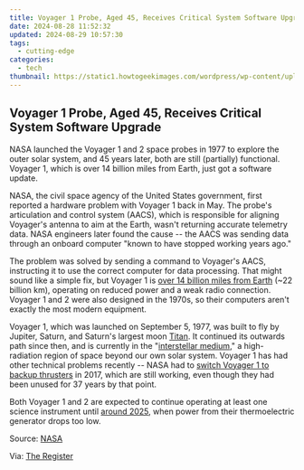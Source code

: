 ```yaml
---
title: Voyager 1 Probe, Aged 45, Receives Critical System Software Upgrade
date: 2024-08-28 11:52:32
updated: 2024-08-29 10:57:30
tags:
  - cutting-edge
categories:
  - tech
thumbnail: https://static1.howtogeekimages.com/wordpress/wp-content/uploads/2022/08/Voyager-probe.jpg
---
```


## Voyager 1 Probe, Aged 45, Receives Critical System Software Upgrade

NASA launched the Voyager 1 and 2 space probes in 1977 to explore the outer solar system, and 45 years later, both are still (partially) functional. Voyager 1, which is over 14 billion miles from Earth, just got a software update.

 NASA, the civil space agency of the United States government, first reported a hardware problem with Voyager 1 back in May. The probe's articulation and control system (AACS), which is responsible for aligning Voyager's antenna to aim at the Earth, wasn't returning accurate telemetry data. NASA engineers later found the cause -- the AACS was sending data through an onboard computer "known to have stopped working years ago."

 The problem was solved by sending a command to Voyager's AACS, instructing it to use the correct computer for data processing. That might sound like a simple fix, but Voyager 1 is [over 14 billion miles from Earth](https://voyager.jpl.nasa.gov/mission/status/) (\~22 billion km), operating on reduced power and a weak radio connection. Voyager 1 and 2 were also designed in the 1970s, so their computers aren't exactly the most modern equipment.

 Voyager 1, which was launched on September 5, 1977, was built to fly by Jupiter, Saturn, and Saturn's largest moon [Titan](https://en.wikipedia.org/wiki/Titan%5F%28moon%29). It continued its outwards path since then, and is currently in the "[interstellar medium](https://en.wikipedia.org/wiki/Interstellar%5Fmedium)," a high-radiation region of space beyond our own solar system. Voyager 1 has had other technical problems recently -- NASA had to [switch Voyager 1 to backup thrusters](https://voyager.jpl.nasa.gov/news/details.php?article%5Fid=108) in 2017, which are still working, even though they had been unused for 37 years by that point.

 Both Voyager 1 and 2 are expected to continue operating at least one science instrument until [around 2025](https://voyager.jpl.nasa.gov/frequently-asked-questions/), when power from their thermoelectric generator drops too low.

 Source: [NASA](https://www.nasa.gov/feature/jpl/engineers-solve-data-glitch-on-nasa-s-voyager-1) 

 Via: [The Register](https://www.theregister.com/2022/08/31/voyager%5F1%5Ftelemetry%5Fdata%5Fcorrupted/)

<ins class="adsbygoogle"
     style="display:block"
     data-ad-format="autorelaxed"
     data-ad-client="ca-pub-7571918770474297"
     data-ad-slot="1223367746"></ins>



<ins class="adsbygoogle"
     style="display:block"
     data-ad-client="ca-pub-7571918770474297"
     data-ad-slot="8358498916"
     data-ad-format="auto"
     data-full-width-responsive="true"></ins>
